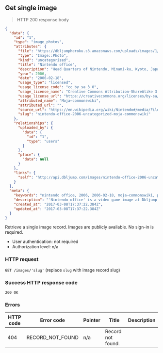 ## Get single image

> HTTP 200 response body

```JSON
{
  "data": {
    "id": "1",
    "type": "image_photos",
    "attributes": {
      "file": "https://dbljumpheroku.s3.amazonaws.com/uploads/images/1/nintendo-hq-kyoto-2006.jpg",
      "type": "Image::Photo",
      "kind": "uncategorized",
      "title": "Nintendo office",
      "description": "Head Quarters of Nintendo, Minami-ku, Kyoto, Japan. The picture was taken by the poster in February, 2006.",
      "year": 2006,
      "date": "2006-02-18",
      "usage_type": "licensed",
      "usage_license_code": "cc_by_sa_3_0",
      "usage_license_name": "Creative Commons Attribution-ShareAlike 3.0",
      "usage_license_url": "https://creativecommons.org/licenses/by-sa/3.0",
      "attributed_name": "Moja~commonswiki",
      "attributed_url": "",
      "source_url": "https://en.wikipedia.org/wiki/Nintendo#/media/File:Nintendo_office.jpg",
      "slug": "nintendo-office-2006-uncategorized-moja-commonswiki"
    },
    "relationships": {
      "uploaded_by": {
        "data": {
          "id": "1",
          "type": "users"
        }
      },
      "place": {
        "data": null
      }
    },
    "links": {
      "self": "http://api.dbljump.com/images/nintendo-office-2006-uncategorized-moja-commonswiki"
    }
  },
  "meta": {
    "keywords": "nintendo office, 2006, 2006-02-18, moja~commonswiki, photo, false, image, picture, media, dbljump, video games, pc games, gaming",
    "description": "'Nintendo office' is a video game image at Dbljump.",
    "created_at": "2017-03-08T17:37:22.384Z",
    "updated_at": "2017-03-08T17:37:22.384Z"
  }
}
```

Retrieve a single image record. Images are publicly available. No sign-in is required.

* User authentication: not required
* Authorization level: n/a

### HTTP request

`GET /images/'slug'` (replace `slug` with image record slug)

### Success HTTP response code

`200 OK`

### Errors

HTTP code | Error code | Pointer | Title | Description
--------- | ---------- | ------- | ----- | -----------
404 | RECORD_NOT_FOUND | n/a | Record not found. |
